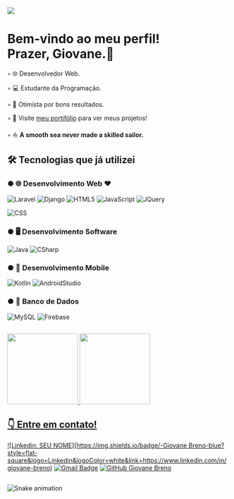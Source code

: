 ![](https://komarev.com/ghpvc/?username=giovane-breno&color=006bed)


# Bem-vindo ao meu perfil! <br>Prazer, Giovane.👋

◦ 🌐 Desenvolvedor Web.

◦ 💻 Estudante da Programação.

◦ 🙋 Otimista por bons resultados.

◦  🔖 Visite <a href="https://giovane-breno.github.io/Portfolio/">meu portifólio</a> para ver meus projetos!

◦ ⛵ <strong>A smooth sea never made a skilled sailor.</strong>

 ## 🛠️ Tecnologias que já utilizei

 ### ● 🌐 Desenvolvimento Web ❤️
 ![Laravel](https://img.shields.io/badge/-laravel-333333?style=flat&logo=laravel)
 ![Django](https://img.shields.io/badge/-django-333333?style=flat&logo=django)
 ![HTML5](https://img.shields.io/badge/-HTML5-333333?style=flat&logo=HTML5)
 ![JavaScript](https://img.shields.io/badge/-JavaScript-333333?style=flat&logo=javascript)
 ![JQuery](https://img.shields.io/badge/-jquery-333333?style=flat&logo=jquery)
 
 ![CSS](https://img.shields.io/badge/-CSS-333333?style=flat&logo=CSS3&logoColor=1572B6)
 
 ### ● 🖥️ Desenvolvimento Software
 ![Java](https://img.shields.io/badge/-java-333333?style=flat&logo=java)
 ![CSharp](https://img.shields.io/badge/-csharp-333333?style=flat&logo=csharp)


 ### ● 📱 Desenvolvimento Mobile
 ![Kotlin](https://img.shields.io/badge/-kotlin-333333?style=flat&logo=kotlin)
 ![AndroidStudio](https://img.shields.io/badge/-androidstudio-333333?style=flat&logo=androidstudio)
 
 ### ● 📅 Banco de Dados
 ![MySQL](https://img.shields.io/badge/-MySQL-333333?style=flat&logo=mysql)
 ![Firebase](https://img.shields.io/badge/-firebase-333333?style=flat&logo=firebase)

 
 
 
##


 
<div>
  <a href="https://github.com/giovane-breno">
  <img height="160em" src="https://github-readme-stats.vercel.app/api?username=giovane-breno&show_icons=true&theme=dracula&include_all_commits=true&count_private=true"/>
  <img height="160em" src="https://github-readme-stats.vercel.app/api/top-langs/?username=giovane-breno&layout=compact&langs_count=7&theme=dracula"/>
</div>

  ##
 
 ## 👇  Entre em contato!
[![Linkedin: SEU NOME](https://img.shields.io/badge/-Giovane Breno-blue?style=flat-square&logo=Linkedin&logoColor=white&link=https://www.linkedin.com/in/giovane-breno)](https://www.linkedin.com/in/giovane-breno)
[![Gmail Badge](https://img.shields.io/badge/-giovane.breno@gmail.com-006bed?style=flat-square&logo=Gmail&logoColor=white&link=mailto:giovane.breno@gmail.com)](mailto:giovane.breno@gmail.com)
[![GitHub Giovane Breno]( https://img.shields.io/github/followers/giovane-breno?label=follow&style=social)](https://github.com/giovane-breno) 
 ##

![Snake animation](https://github.com/giovane-breno/giovane-breno/blob/output/github-contribution-grid-snake.svg)

